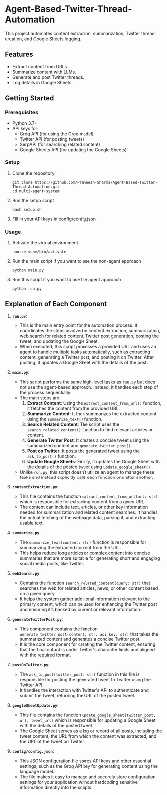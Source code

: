 # Agent-Based-Twitter-Thread-Automation
This project automates content extraction, summarization, Twitter thread creation, and Google Sheets logging.

## Features
- Extract content from URLs.
- Summarize content with LLMs.
- Generate and post Twitter threads.
- Log details in Google Sheets.

## Getting Started

### **Prerequisites**
- Python 3.7+
- API keys for:
  - Groq API (for using the Groq model)
  - Twitter API (for posting tweets)
  - SerpAPI (for searching related content)
  - Google Sheets API (for updating the Google Sheets)

### Setup
1. Clone the repository:
    ```
    git clone https://github.com/Praneesh-Sharma/Agent-Based-Twitter-Thread-Automation.git
    cd multi-agent-system
    ```
2. Run the setup script
    ```
    bash setup.sh
    ```
3. Fill in your API keys in config/config.json

### Usage
1. Activate the virtual environment
    ```
    source venv/bin/activate
    ```
2. Run the main script if you want to use the non-agent approach
    ```
    python main.py
    ```

3. Run this script if you want to use the agent approach
    ```
    python run.py
    ```

## **Explanation of Each Component**

1. **`run.py`**:
   - This is the main entry point for the automation process. It coordinates the steps involved in content extraction, summarization, web search for related content, Twitter post generation, posting the tweet, and updating the Google Sheet.
   - When executed, this script processes a provided URL and uses an agent to handle multiple tasks automatically, such as extracting content, generating a Twitter post, and posting it on Twitter. After posting, it updates a Google Sheet with the details of the post.

2. **`main.py`**:
   - This script performs the same high-level tasks as `run.py` but does not use the agent-based approach. Instead, it handles each step of the process sequentially.
   - The main steps are:
     1. **Extract Content**: Using the `extract_content_from_url()` function, it fetches the content from the provided URL.
     2. **Summarize Content**: It then summarizes the extracted content using the `summarize_text()` function.
     3. **Search Related Content**: The script uses the `search_related_content()` function to find relevant articles or content.
     4. **Generate Twitter Post**: It creates a concise tweet using the summarized content and `generate_twitter_post()`.
     5. **Post on Twitter**: It posts the generated tweet using the `ask_to_post()` function.
     6. **Update Google Sheets**: Finally, it updates the Google Sheet with the details of the posted tweet using `update_google_sheet()`.
   - Unlike `run.py`, this script doesn’t utilize an agent to manage these tasks and instead explicitly calls each function one after another.

3. **`contentExtraction.py`**:
   - This file contains the function `extract_content_from_url(url: str)` which is responsible for extracting content from a given URL.
   - The content can include text, articles, or other key information needed for summarization and related content searches. It handles the actual fetching of the webpage data, parsing it, and extracting usable text.

4. **`summarize.py`**:
   - The `summarize_text(content: str)` function is responsible for summarizing the extracted content from the URL.
   - This helps reduce long articles or complex content into concise summaries that are more suitable for generating short and engaging social media posts, like Twitter.

5. **`webSearch.py`**:
   - Contains the function `search_related_content(query: str)` that searches the web for related articles, news, or other content based on a given query.
   - It helps the system gather additional information relevant to the primary content, which can be used for enhancing the Twitter post and ensuring it’s backed by current or relevant information.

6. **`generateTwitterPost.py`**:
   - This component contains the function `generate_twitter_post(content: str, api_key: str)` that takes the summarized content and generates a concise Twitter post.
   - It is the core component for creating the Twitter content, ensuring that the final output is under Twitter's character limits and aligned with the required format.

7. **`postOnTwitter.py`**:
   - The `ask_to_post(twitter_post: str)` function in this file is responsible for posting the generated tweet to Twitter using the Twitter API.
   - It handles the interaction with Twitter's API to authenticate and submit the tweet, returning the URL of the posted tweet.

8. **`googleSheetUpdate.py`**:
   - This file contains the function `update_google_sheet(twitter_post, url, tweet_url)` which is responsible for updating a Google Sheet with the details of the posted tweet.
   - The Google Sheet serves as a log or record of all posts, including the tweet content, the URL from which the content was extracted, and the URL of the tweet on Twitter.

9. **`config/config.json`**:
   - This JSON configuration file stores API keys and other essential settings, such as the Groq API key for generating content using the language model.
   - The file makes it easy to manage and securely store configuration settings for your application without hardcoding sensitive information directly into the scripts.
